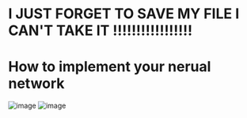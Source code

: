 # I JUST FORGET TO SAVE MY FILE I CAN'T TAKE IT !!!!!!!!!!!!!!!!!

# How to implement your nerual network
![image](https://user-images.githubusercontent.com/71109255/120958735-e5380480-c78a-11eb-90a0-21a5ac0ca0ee.png)
![image](https://user-images.githubusercontent.com/71109255/120958747-ec5f1280-c78a-11eb-8cf5-b6a61a42ae91.png)
